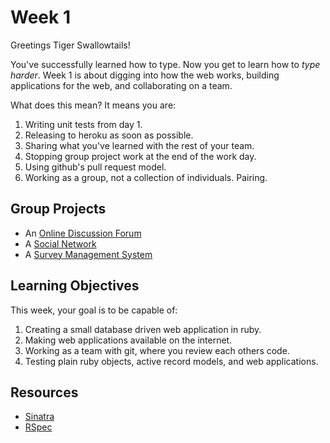 # Week 1
Greetings Tiger Swallowtails!

You've successfully learned how to type. Now you get to learn how to *type
harder*. Week 1 is about digging into how the web works, building
applications for the web, and collaborating on a team.

What does this mean? It means you are:

1. Writing unit tests from day 1.
1. Releasing to heroku as soon as possible.
1. Sharing what you've learned with the rest of your team.
1. Stopping group project work at the end of the work day.
1. Using github's pull request model.
1. Working as a group, not a collection of individuals. Pairing.

## Group Projects
* An [Online Discussion Forum](projects/online_discussion_forum.md)
* A [Social Network](projects/social_network.md)
* A [Survey Management System](projects/survey_system.md)

## Learning Objectives

This week, your goal is to be capable of:

1. Creating a small database driven web application in ruby.
2. Making web applications available on the internet.
3. Working as a team with git, where you review each others code.
4. Testing plain ruby objects, active record models, and web applications.

## Resources

* [Sinatra](resources/sinatra.md)
* [RSpec](resources/rspec.md)
